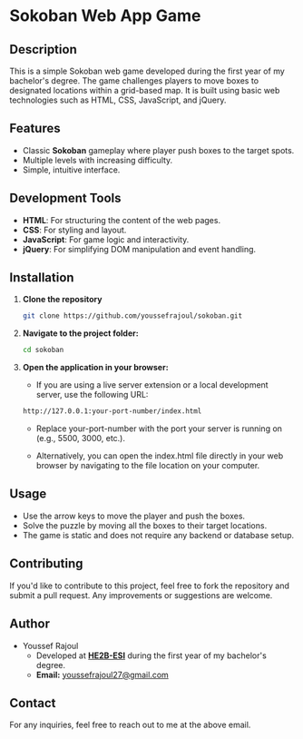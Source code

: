 # Sokoban Web App Game

## Description

This is a simple Sokoban web game developed during the first year of my bachelor's degree. The game challenges players to move boxes to designated locations within a grid-based map. It is built using basic web technologies such as HTML, CSS, JavaScript, and jQuery.

## Features

- Classic **Sokoban** gameplay where player push boxes to the target spots.
- Multiple levels with increasing difficulty.
- Simple, intuitive interface.

## Development Tools

- **HTML**: For structuring the content of the web pages.
- **CSS**: For styling and layout.
- **JavaScript**: For game logic and interactivity.
- **jQuery**: For simplifying DOM manipulation and event handling.

## Installation

1. **Clone the repository**

   ```bash
   git clone https://github.com/youssefrajoul/sokoban.git
   ```

2. **Navigate to the project folder:**

   ```bash
   cd sokoban
   ```

3. **Open the application in your browser:**

   - If you are using a live server extension or a local development server, use the following URL:

   ```bash
   http://127.0.0.1:your-port-number/index.html
   ```

   - Replace your-port-number with the port your server is running on (e.g., 5500, 3000, etc.).

   - Alternatively, you can open the index.html file directly in your web browser by navigating to the file location on your computer.

## Usage

- Use the arrow keys to move the player and push the boxes.
- Solve the puzzle by moving all the boxes to their target locations.
- The game is static and does not require any backend or database setup.

## Contributing

If you'd like to contribute to this project, feel free to fork the repository and submit a pull request. Any improvements or suggestions are welcome.

## Author

- Youssef Rajoul
  - Developed at [**HE2B-ESI**](https://he2b.be/) during the first year of my bachelor's degree.
  - **Email:** youssefrajoul27@gmail.com

## Contact

For any inquiries, feel free to reach out to me at the above email.
